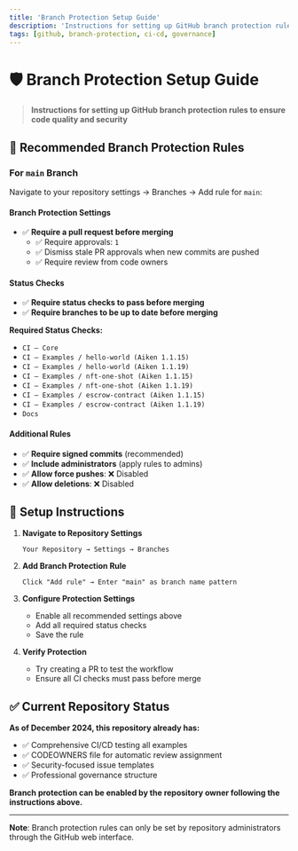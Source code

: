 ```yaml
---
title: 'Branch Protection Setup Guide'
description: 'Instructions for setting up GitHub branch protection rules'
tags: [github, branch-protection, ci-cd, governance]
---
```


# 🛡️ Branch Protection Setup Guide

> **Instructions for setting up GitHub branch protection rules to ensure code quality and security**

## 🎯 **Recommended Branch Protection Rules**

### **For `main` Branch**

Navigate to your repository settings → Branches → Add rule for `main`:

#### **Branch Protection Settings**

- ✅ **Require a pull request before merging**
  - ✅ Require approvals: `1`
  - ✅ Dismiss stale PR approvals when new commits are pushed
  - ✅ Require review from code owners

#### **Status Checks**

- ✅ **Require status checks to pass before merging**
- ✅ **Require branches to be up to date before merging**

**Required Status Checks:**

- `CI – Core`
- `CI – Examples / hello-world (Aiken 1.1.15)`
- `CI – Examples / hello-world (Aiken 1.1.19)`
- `CI – Examples / nft-one-shot (Aiken 1.1.15)`
- `CI – Examples / nft-one-shot (Aiken 1.1.19)`
- `CI – Examples / escrow-contract (Aiken 1.1.15)`
- `CI – Examples / escrow-contract (Aiken 1.1.19)`
- `Docs`

#### **Additional Rules**

- ✅ **Require signed commits** (recommended)
- ✅ **Include administrators** (apply rules to admins)
- ✅ **Allow force pushes**: ❌ Disabled
- ✅ **Allow deletions**: ❌ Disabled

## 🔧 **Setup Instructions**

1. **Navigate to Repository Settings**

   ```
   Your Repository → Settings → Branches
   ```

2. **Add Branch Protection Rule**

   ```
   Click "Add rule" → Enter "main" as branch name pattern
   ```

3. **Configure Protection Settings**

   - Enable all recommended settings above
   - Add all required status checks
   - Save the rule

4. **Verify Protection**
   - Try creating a PR to test the workflow
   - Ensure all CI checks must pass before merge

## ✅ **Current Repository Status**

**As of December 2024, this repository already has:**

- ✅ Comprehensive CI/CD testing all examples
- ✅ CODEOWNERS file for automatic review assignment
- ✅ Security-focused issue templates
- ✅ Professional governance structure

**Branch protection can be enabled by the repository owner following the instructions above.**

---

**Note**: Branch protection rules can only be set by repository administrators through the GitHub web interface.
